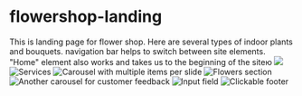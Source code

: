 # flowershop-landing
This is landing page for flower shop. Here are several types of indoor plants and bouquets. 
navigation bar helps to switch between site elements. "Home" element also works and takes us to the beginning of the siteю
![](https://imgur.com/NC1pOBl.jpg)
![Services](https://imgur.com/51RCjTX.jpg)
![Carousel with multiple items per slide](https://imgur.com/FrZZUqT.jpg)
![Flowers section](https://imgur.com/undefined.jpg)
![Another carousel for customer feedback](https://imgur.com/undefined.jpg)
![Input field](https://imgur.com/WeMq93E.jpg)
![Clickable footer](https://imgur.com/Mt8bsk3.jpg)
